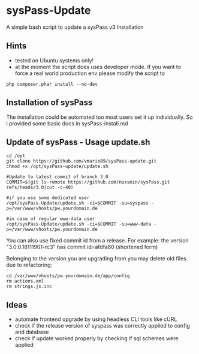 # sysPass-Update

A simple bash script to update a sysPass v3 Installation

## Hints
* tested on Ubuntu systems only!
* at the moment the script does uses developer mode. If you want to force a real world production env please modify the script to
```
php composer.phar install --no-dev
```

## Installation of sysPass
The installation could be automated too most users set it up individually. So i provided some basic docs in sysPass-install.md

## Update of sysPass - Usage update.sh

```
cd /opt
git clone https://github.com/vmario89/sysPass-update.git
chmod +x /opt/sysPass-update/update.sh

#Update to latest commit of branch 3.0
COMMIT=$(git ls-remote https://github.com/nuxsmin/sysPass.git refs/heads/3.0|cut -c-40)

#if you use some dedicated user
/opt/sysPass-Update/update.sh -ci=$COMMIT -su=syspass -p=/var/www/vhosts/pw.yourdomain.de

#in case of regular www-data user
/opt/sysPass-Update/update.sh -ci=$COMMIT -su=www-data -p=/var/www/vhosts/pw.yourdomain.de
```

You can also use fixed commit id from a release. For example: the version "3.0.0.18111901-rc3" has commit id=afdfa80 (shortened form)

Belonging to the version you are upgrading from you may delete old files due to refactoring:
```
cd /var/www/vhosts/pw.yourdomain.de/app/config
rm actions.xml
rm strings.js.inc
```

## Ideas
* automate frontend upgrade by using headless CLI tools like cURL
* check if the release version of syspass was correctly applied to config and database
* check if update worked properly by checking if sql schemes were applied
